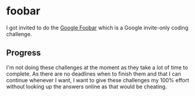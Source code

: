 # foobar

I got invited to do the [Google Foobar](https://foobar.withgoogle.com)
which is a Google invite-only coding challenge.

## Progress

I'm not doing these challenges at the moment as they take a lot of time to complete. 
As there are no deadlines when to finish them and that I can continue whenever I want, 
I want to give these challenges my 100% effort without looking up the answers online as that would be cheating.
